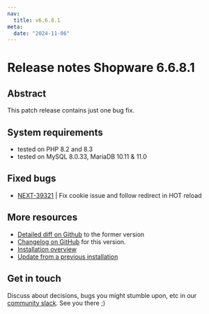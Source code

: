 ```yaml
---
nav:
  title: v6.6.8.1
meta:
  date: "2024-11-06"
---
```


# Release notes Shopware 6.6.8.1

## Abstract

This patch release contains just one bug fix.

## System requirements

* tested on PHP 8.2 and 8.3
* tested on MySQL 8.0.33, MariaDB 10.11 & 11.0

## Fixed bugs

* [NEXT-39321](https://github.com/shopware/shopware/blob/v6.6.8.1/changelog/release-6-6-8-1/2024-10-29-fix-cookie-issue-and-follow-redirect-in-hot-reload.md) | Fix cookie issue and follow redirect in HOT reload

## More resources

* [Detailed diff on Github](https://github.com/shopware/shopware/compare/v6.6.8.0...v6.6.8.1) to the former version
* [Changelog on GitHub](https://github.com/shopware/shopware/blob/v6.6.8.1/CHANGELOG.md) for this version.
* [Installation overview](https://developer.shopware.com/docs/guides/installation/)
* [Update from a previous installation](https://developer.shopware.com/docs/guides/installation/template.html#update-shopware)

## Get in touch

Discuss about decisions, bugs you might stumble upon, etc in our [community slack](https://slack.shopware.com). See you there ;)
